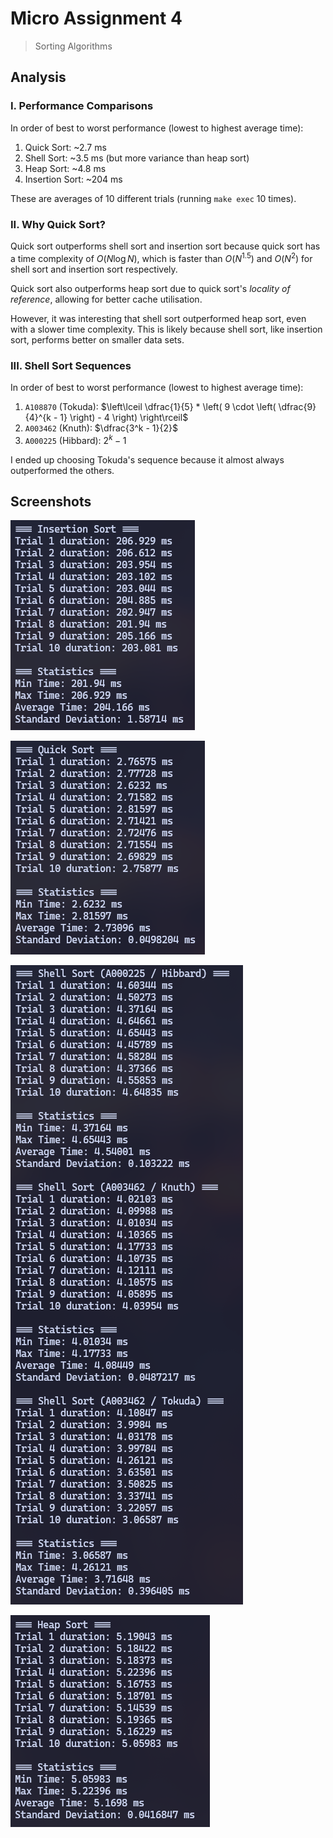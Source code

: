 # Micro Assignment 4

> Sorting Algorithms

## Analysis

### I. Performance Comparisons

In order of best to worst performance (lowest to highest average time):

1. Quick Sort: ~2.7 ms
2. Shell Sort: ~3.5 ms (but more variance than heap sort)
3. Heap Sort: ~4.8 ms
4. Insertion Sort: ~204 ms

These are averages of 10 different trials (running `make exec` 10 times).

### II. Why Quick Sort?

Quick sort outperforms shell sort and insertion sort because quick sort has a time complexity of $O(N \log N)$, which is faster than $O(N^{1.5})$ and $O(N^2)$ for shell sort and insertion sort respectively.

Quick sort also outperforms heap sort due to quick sort's *locality of reference*, allowing for better cache utilisation.

However, it was interesting that shell sort outperformed heap sort, even with a slower time complexity. This is likely because shell sort, like insertion sort, performs better on smaller data sets.

### III. Shell Sort Sequences

In order of best to worst performance (lowest to highest average time):

1. `A108870` (Tokuda): $\left\lceil \dfrac{1}{5} * \left( 9 \cdot \left( \dfrac{9}{4}^{k - 1} \right) - 4 \right) \right\rceil$
2. `A003462` (Knuth): $\dfrac{3^k - 1}{2}$
3. `A000225` (Hibbard): $2^k - 1$

I ended up choosing Tokuda's sequence because it almost always outperformed the others.

## Screenshots

![insertion_sort](screenshots/insertion_sort.png)

![quick_sort](screenshots/quick_sort.png)

![shell_sort](screenshots/shell_sort.png)

![heap_sort](screenshots/heap_sort.png)
